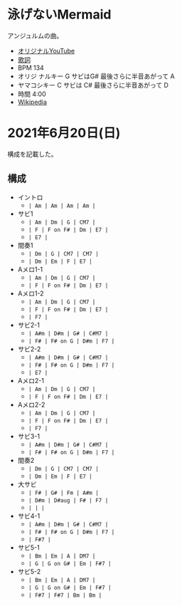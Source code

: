 # 泳げないMermaid

アンジュルムの曲。

- [オリジナルYouTube](https://www.youtube.com/watch?v=WSaN1JuS_2I)
- [歌詞](https://www.lyrical-nonsense.com/lyrics/angerme/oyogenai-mermaid/)
- BPM 134
- オリジ ナルキー G サビはG# 最後さらに半音あがって A
- ヤマコシキー C サビは C# 最後さらに半音あがって D
- 時間 4:00
- [Wikipedia](https://ja.wikipedia.org/wiki/%E3%81%AF%E3%81%A3%E3%81%8D%E3%82%8A%E3%81%97%E3%82%88%E3%81%86%E3%81%9C/%E6%B3%B3%E3%81%92%E3%81%AA%E3%81%84Mermaid/%E6%84%9B%E3%81%95%E3%82%8C%E3%83%AB%E3%83%BC%E3%83%88_A_or_B%3F)

# 2021年6月20日(日)

構成を記載した。

## 構成

- イントロ
  - `| Am | Am | Am | Am |`
- サビ1
  - `| Am | Dm | G | CM7 |`
  - `| F | F on F# | Dm | E7 |`
  - `| E7 |`
- 間奏1
  - `| Dm | G | CM7 | CM7 |` 
  - `| Dm | Em | F | E7 |`
- Aメロ1-1
  - `| Am | Dm | G | CM7 |`
  - `| F | F on F# | Dm | E7 |`
- Aメロ1-2
  - `| Am | Dm | G | CM7 |`
  - `| F | F on F# | Dm | E7 |`
  - `| F7 |`
- サビ2-1
  - `| A#m | D#m | G# | C#M7 |`
  - `| F# | F# on G | D#m | F7 |`
- サビ2-2
  - `| A#m | D#m | G# | C#M7 |`
  - `| F# | F# on G | D#m | F7 |`
  - `| E7 |`
- Aメロ2-1
  - `| Am | Dm | G | CM7 |`
  - `| F | F on F# | Dm | E7 |`
- Aメロ2-2
  - `| Am | Dm | G | CM7 |`
  - `| F | F on F# | Dm | E7 |`
  - `| F7 |`
- サビ3-1
  - `| A#m | D#m | G# | C#M7 |`
  - `| F# | F# on G | D#m | F7 |`
- 間奏2
  - `| Dm | G | CM7 | CM7 |` 
  - `| Dm | Em | F | E7 |`
- 大サビ
  - `| F# | G# | Fm | A#m |`
  - `| D#m | D#aug | F# | F7 |` 
  - `| | |`
- サビ4-1
  - `| A#m | D#m | G# | C#M7 |`
  - `| F# | F# on G | D#m | F7 |`
  - `| F#7 |`
- サビ5-1
  - `| Bm | Em | A | DM7 |`
  - `| G | G on G# | Em | F#7 |`
- サビ5-2
  - `| Bm | Em | A | DM7 |`
  - `| G | G on G# | Em | F#7 |`
  - `| F#7 | F#7 | Bm | Bm |`
